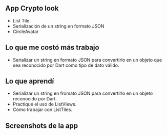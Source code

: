 ## App Crypto look
- List Tile
- Serialización de un string en formato JSON
- CircleAvatar
## Lo que me costó más trabajo
- Serializar un string en formato JSON para convertirlo en un objeto que sea reconocido por Dart como tipo de dato válido.

## Lo que aprendí
- Serializar un string en fromato JSON para convertirlo en un objeto reconocido por Dart.
- Practiqué el uso de ListViews.
- Cómo trabajar con ListTiles.
## Screenshots de la app

